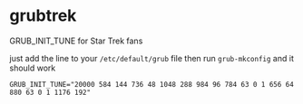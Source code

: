 # grubtrek
GRUB_INIT_TUNE for Star Trek fans

just add the line to your `/etc/default/grub` file then run `grub-mkconfig` and it should work

`GRUB_INIT_TUNE="20000 584 144 736 48 1048 288 984 96 784 63 0 1 656 64 880 63 0 1 1176 192"`
